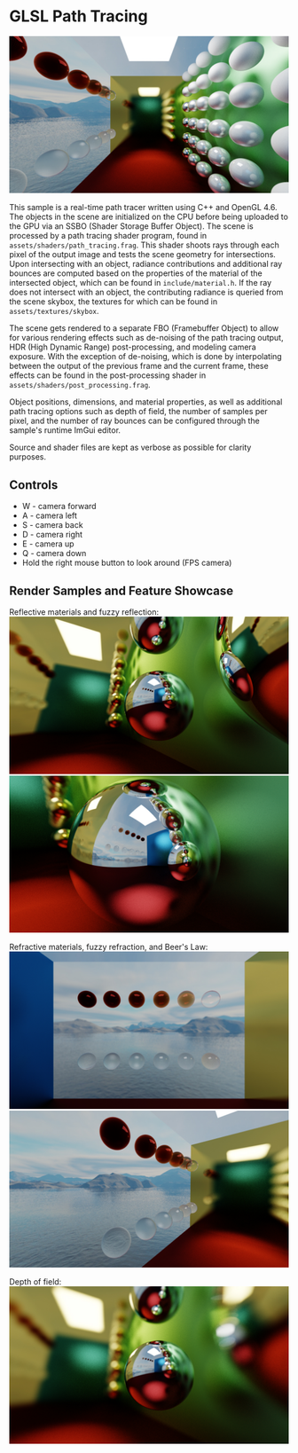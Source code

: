 # GLSL Path Tracing

![Path Tracing](data/screenshots/result.jpg)

This sample is a real-time path tracer written using C++ and OpenGL 4.6. The objects in the scene are initialized on the CPU
before being uploaded to the GPU via an SSBO (Shader Storage Buffer Object). The scene is processed by a path tracing shader
program, found in `assets/shaders/path_tracing.frag`. This shader shoots rays through each pixel of the output image and tests 
the scene geometry for intersections. Upon intersecting with an object, radiance contributions and additional ray bounces are
computed based on the properties of the material of the intersected object, which can be found in `include/material.h`. If the 
ray does not intersect with an object, the contributing radiance is queried from the scene skybox, the textures for which can
be found in `assets/textures/skybox`. 

The scene gets rendered to a separate FBO (Framebuffer Object) to allow for various rendering effects such as de-noising of
the path tracing output, HDR (High Dynamic Range) post-processing, and modeling camera exposure. With the exception of de-noising,
which is done by interpolating between the output of the previous frame and the current frame, these effects can be found in
the post-processing shader in `assets/shaders/post_processing.frag`.

Object positions, dimensions, and material properties, as well as additional path tracing options such as depth of field, the
number of samples per pixel, and the number of ray bounces can be configured through the sample's runtime ImGui editor.

Source and shader files are kept as verbose as possible for clarity purposes.

## Controls

- W - camera forward
- A - camera left
- S - camera back
- D - camera right
- E - camera up
- Q - camera down
- Hold the right mouse button to look around (FPS camera)

## Render Samples and Feature Showcase
Reflective materials and fuzzy reflection: 
![Reflection1](data/screenshots/reflection1.jpg)
![Reflection2](data/screenshots/reflection2.jpg)

Refractive materials, fuzzy refraction, and Beer's Law:
![Refraction1](data/screenshots/refraction1.jpg)
![Refraction2](data/screenshots/refraction2.jpg)

Depth of field:
![DOF](data/screenshots/depth_of_field.jpg)
